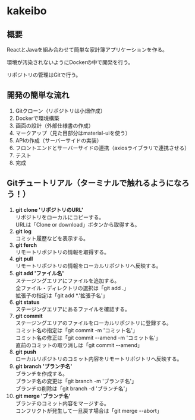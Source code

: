 # kakeibo

## 概要
ReactとJavaを組み合わせて簡単な家計簿アプリケーションを作る。

環境が汚染されないようにDockerの中で開発を行う。

リポジトリの管理はGitで行う。

## 開発の簡単な流れ
1. Gitクローン（リポジトリは小畑作成）
1. Dockerで環境構築
1. 画面の設計（外部仕様書の作成）
1. マークアップ（見た目部分はmaterial-uiを使う）
1. APIの作成（サーバーサイドの実装）
1. フロントエンドとサーバーサイドの連携（axiosライブラリで連携させる）
1. テスト
1. 完成


## Gitチュートリアル（ターミナルで触れるようになろう！）
1. **git clone 'リポジトリのURL'**  
  リポジトリをローカルにコピーする。  
  URLは「Clone or download」ボタンから取得する。
1. **git log**  
  コミット履歴などを表示する。
1. **git ferch**  
  リモートリポジトリの情報を取得する。
1. **git pull**  
  リモートリポジトリの情報をローカルリポジトリへ反映する。
1. **git add 'ファイル名'**  
  ステージングエリアにファイルを追加する。  
  全ファイル・ディレクトリの選択は「git add .」  
  拡張子の指定は「git add *.'拡張子名'」
1. **git status**  
  ステージングエリアにあるファイルを確認する。
1. **git commit**  
  ステージングエリアのファイルをローカルリポジトリに登録する。  
  コミット名の指定は「git commit -m 'コミット名'」  
  コミット名の修正は「git commit --amend -m 'コミット名'」  
  直前のコミットの取り消しは「git commit --amend」
1. **git push**  
  ローカルリポジトリのコミット内容をリモートリポジトリへ反映する。
1. **git branch 'ブランチ名'**  
  ブランチを作成する。  
  ブランチ名の変更は「git branch -m 'ブランチ名'」  
  ブランチの削除は「git branch -d 'ブランチ名'」
1. **git merge 'ブランチ名'**  
  ブランチのコミット内容をマージする。  
  コンフリクトが発生して一旦戻す場合は「git merge --abort」
